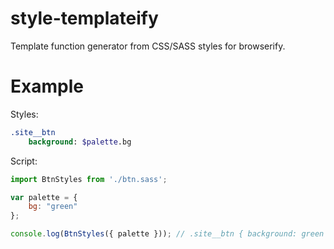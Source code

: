 # style-templateify

Template function generator from CSS/SASS styles for browserify.

# Example

Styles:

```sass
.site__btn
	background: $palette.bg
```
Script:

```js
import BtnStyles from './btn.sass';

var palette = {
	bg: "green"
};

console.log(BtnStyles({ palette })); // .site__btn { background: green }